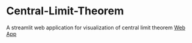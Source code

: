 # Central-Limit-Theorem
A streamlit web application for visualization of central limit theorem
[Web App](https://central-limit-theorem.streamlit.app/)
